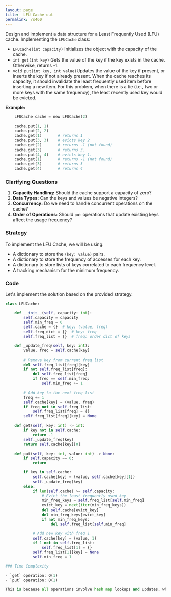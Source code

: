 ```yaml
---
layout: page
title:  LFU Cache-out
permalink: /s460
---
```


Design and implement a data structure for a Least Frequently Used (LFU) cache. Implementing the `LFUCache` class:

- `LFUCache(int capacity)` Initializes the object with the capacity of the cache.
- `int get(int key)` Gets the value of the key if the key exists in the cache. Otherwise, returns -1.
- `void put(int key, int value)`Updates the value of the key if present, or inserts the key if not already present. When the cache reaches its capacity, it should invalidate the least frequently used item before inserting a new item. For this problem, when there is a tie (i.e., two or more keys with the same frequency), the least recently used key would be evicted.

**Example:**

```python
    LFUCache cache = new LFUCache(2)

    cache.put(1, 1)
    cache.put(2, 2)
    cache.get(1)       # returns 1
    cache.put(3, 3)    # evicts key 2
    cache.get(2)       # returns -1 (not found)
    cache.get(3)       # returns 3.
    cache.put(4, 4)    # evicts key 1.
    cache.get(1)       # returns -1 (not found)
    cache.get(3)       # returns 3
    cache.get(4)       # returns 4
```

### Clarifying Questions

1. **Capacity Handling:** Should the cache support a capacity of zero?
2. **Data Types:** Can the keys and values be negative integers?
3. **Concurrency:** Do we need to handle concurrent operations on the cache?
4. **Order of Operations:** Should `put` operations that update existing keys affect the usage frequency?

### Strategy

To implement the LFU Cache, we will be using:
- A dictionary to store the `(key: value)` pairs.
- A dictionary to store the frequency of accesses for each key.
- A dictionary to store lists of keys correlated to each frequency level.
- A tracking mechanism for the minimum frequency.

### Code

Let's implement the solution based on the provided strategy.

```python
class LFUCache:

    def __init__(self, capacity: int):
        self.capacity = capacity
        self.min_freq = 0
        self.cache = {}  # key: (value, freq)
        self.freq_dict = {}  # key: freq
        self.freq_list = {}  # freq: order dict of keys

    def _update_freq(self, key: int):
        value, freq = self.cache[key]
        
        # Remove key from current freq list
        del self.freq_list[freq][key]
        if not self.freq_list[freq]:
            del self.freq_list[freq]
            if freq == self.min_freq:
                self.min_freq += 1

        # Add key to the next freq list
        freq += 1
        self.cache[key] = (value, freq)
        if freq not in self.freq_list:
            self.freq_list[freq] = {}
        self.freq_list[freq][key] = None

    def get(self, key: int) -> int:
        if key not in self.cache:
            return -1
        self._update_freq(key)
        return self.cache[key][0]

    def put(self, key: int, value: int) -> None:
        if self.capacity == 0:
            return

        if key in self.cache:
            self.cache[key] = (value, self.cache[key][1])
            self._update_freq(key)
        else:
            if len(self.cache) >= self.capacity:
                # Evict the least frequently used key
                min_freq_keys = self.freq_list[self.min_freq]
                evict_key = next(iter(min_freq_keys))
                del self.cache[evict_key]
                del min_freq_keys[evict_key]
                if not min_freq_keys:
                    del self.freq_list[self.min_freq]

            # Add new key with freq 1
            self.cache[key] = (value, 1)
            if 1 not in self.freq_list:
                self.freq_list[1] = {}
            self.freq_list[1][key] = None
            self.min_freq = 1

### Time Complexity

- `get` operation: O(1)
- `put` operation: O(1)

This is because all operations involve hash map lookups and updates, which are constant time operations. The most time intensive operation is removing and updating keys from dictionaries, which are also O(1) operations.